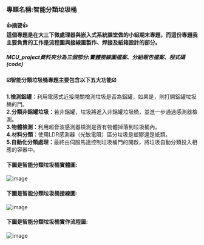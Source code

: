 <h3>專題名稱:智能分類垃圾桶</h3>
<h4>
    👍摘要👍<br>
    這個專題是在大三下微處理器與嵌入式系統課堂做的小組期末專題，而這份專題我主要負責的工作是流程圖與接線圖製作、焊接及紙箱設計的部分。
</h4>
<h5>MCU_project資料夾分為三個部分:實體接線圖檔案、分組報告檔案、程式碼(code)</h5>
<h4>☑️智能分類垃圾桶專題主要包含以下五大功能☑️</h4>
    <p>
      <b>1.檢測鋁罐：</b>利用電感式近接開關檢測垃圾是否為鋁罐，如果是，則打開鋁罐垃圾桶的門。<br>
      <b>2.分類非鋁罐垃圾：</b>若非鋁罐，垃圾將進入非鋁罐垃圾桶，並進一步通過感測器檢測。<br>
      <b>3.物體檢測：</b>利用超音波感測器檢測是否有物體掉落到垃圾桶內。<br>
      <b>4.材料分類：</b>使用LDR感測器（光敏電阻）區分垃圾是塑膠還是紙類。<br>
      <b>5.自動化分類處理：</b>最終由伺服馬達控制垃圾桶門的開啟，將垃圾自動分類投入相應的容器中​。<br>
    </p>
<h4>下圖是智能分類垃圾桶實體圖:</h4>

![image](https://github.com/user-attachments/assets/ef983d72-21ec-4eba-946a-3d617511df5f)
<h4>下圖是智能分類垃圾桶接線圖:</h4>
    
![image](https://github.com/user-attachments/assets/686e5c8c-752e-457b-ab4e-4cf11a3c89f1)
<h4>下圖是智能分類垃圾桶實作流程圖:</h4>

![image](https://github.com/user-attachments/assets/1e35d8db-619e-45a9-a011-f565603ec9e2)





